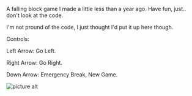 A falling block game I made a little less than a year ago. Have fun, just.. don't look at the code.

I'm not pround of the code, I just thought I'd put it up here though.

Controls:

Left Arrow: Go Left.

Right Arrow: Go Right.

Down Arrow: Emergency Break, New Game.

![picture alt](http://i.imgur.com/TEesof9.png "Dodger Screenshot")